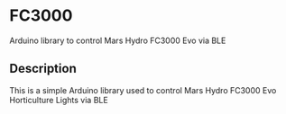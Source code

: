 # FC3000

Arduino library to control Mars Hydro FC3000 Evo via BLE

## Description

This is a simple Arduino library used to control Mars Hydro FC3000 Evo Horticulture Lights via BLE 
